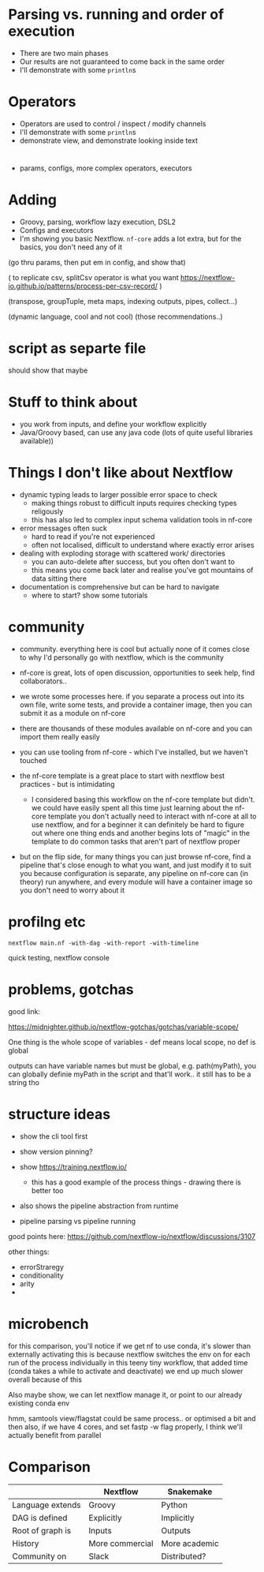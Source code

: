 

# Parsing vs. running and order of execution

- There are two main phases
- Our results are not guaranteed to come back in the same order
- I'll demonstrate with some `println`s

# Operators

- Operators are used to control / inspect / modify channels
- I'll demonstrate with some `println`s
- demonstrate view, and demonstrate looking inside text

# 

- params, configs, more complex operators, executors
 
# Adding

- Groovy, parsing, workflow lazy execution, DSL2
- Configs and executors
- I'm showing you basic Nextflow. `nf-core` adds a lot extra, but for the basics, you don't need any of it

 (go thru params, then put em in config, and show that)

 ( to replicate csv, splitCsv operator is what you want https://nextflow-io.github.io/patterns/process-per-csv-record/ ) 

(transpose, groupTuple, meta maps, indexing outputs, pipes, collect...)

(dynamic language, cool and not cool)
(those recommendations..)


# script as separte file

should show that maybe

# Stuff to think about

- you work from inputs, and define your workflow explicitly
- Java/Groovy based, can use any java code (lots of quite useful libraries available))



# Things I don't like about Nextflow

- dynamic typing leads to larger possible error space to check
  - making things robust to difficult inputs requires checking types religously
  - this has also led to complex input schema validation tools in nf-core
- error messages often suck
  - hard to read if you're not experienced
  - often not localised, difficult to understand where exactly error arises
- dealing with exploding storage with scattered work/ directories
  - you can auto-delete after success, but you often don't want to
  - this means you come back later and realise you've got mountains of data sitting there
- documentation is comprehensive but can be hard to navigate
  - where to start? show some tutorials

# community

- community. everything here is cool but actually none of it comes close to why I'd
  personally go with nextflow, which is the community
- nf-core is great, lots of open discussion, opportunities to seek help, find collaborators..

- we wrote some processes here. if you separate a process out into its own file, write some tests,
  and provide a container image, then you can submit it as a module on nf-core
- there are thousands of these modules available on nf-core and you can import them really easily
- you can use tooling from nf-core - which I've installed, but we haven't touched
- the nf-core template is a great place to start with nextflow best practices - but is intimidating
  - I considered basing this workflow on the nf-core template but didn't.
    we could have easily spent all this time just learning about the nf-core template
    you don't actually need to interact with nf-core at all to use nextflow, and for a beginner
    it can definitely be hard to figure out where one thing ends and another begins
    lots of "magic" in the template to do common tasks that aren't part of nextflow proper

- but on the flip side, for many things you can just browse nf-core, find a pipeline that's
  close enough to what you want, and just modify it to suit you
  because configuration is separate, any pipeline on nf-core can (in theory) run anywhere,
  and every module will have a container image so you don't need to worry about it

# profilng etc

`nextflow main.nf -with-dag -with-report -with-timeline`

quick testing, nextflow console


# problems, gotchas

good link:

https://midnighter.github.io/nextflow-gotchas/gotchas/variable-scope/


One thing is the whole scope of variables - def means local scope, no def is global

outputs can have variable names but must be global, e.g. path(myPath), you can globally definie myPath in the script and that'll work.. it still has to be a string tho


# structure ideas

- show the cli tool first

- show version pinning?

- show https://training.nextflow.io/
  - this has a good example of the process things - drawing there is better too

 - also shows the pipeline abstraction from runtime


- pipeline parsing vs pipeline running



good points here: https://github.com/nextflow-io/nextflow/discussions/3107


other things:

- errorStraregy
- conditionality
- arity
-


# microbench

for this comparison, you'll notice if we get nf to use conda, it's slower than externally activating
this is because nextflow switches the env on for each run of the process individually
in this teeny tiny workflow, that added time (conda takes a while to activate and deactivate) we 
end up much slower overall because of this

Also maybe show, we can let nextflow manage it, or point to our already existing conda env


hmm, samtools view/flagstat could be same process.. or optimised a bit
and then also, if we have 4 cores, and set fastp -w flag properly, I think we'll actually benefit from parallel

# Comparison

|                  | Nextflow        | Snakemake     |
|------------------|-----------------|---------------|
| Language extends | Groovy          | Python        |
| DAG is defined   | Explicitly      | Implicitly    |
| Root of graph is | Inputs          | Outputs       |
| History          | More commercial | More academic |
| Community on     | Slack           | Distributed?  |


